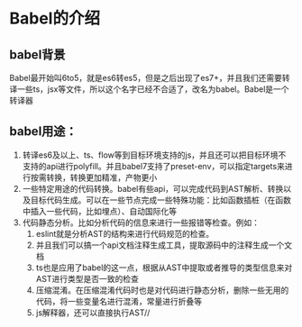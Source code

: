 # Babel的介绍
## babel背景
Babel最开始叫6to5，就是es6转es5，但是之后出现了es7+，并且我们还需要转译一些ts，jsx等文件，所以这个名字已经不合适了，改名为babel。Babel是一个转译器
## babel用途：
1. 转译es6及以上、ts、flow等到目标环境支持的js，并且还可以把目标环境不支持的api进行polyfill。并且babel7支持了preset-env，可以指定targets来进行按需转换，转换更加精准，产物更小
2. 一些特定用途的代码转换。babel有些api，可以完成代码到AST解析、转换以及目标代码生成。可以在一些节点完成一些特殊功能：比如函数插桩（在函数中插入一些代码，比如埋点）、自动国际化等
3. 代码静态分析。比如分析代码的信息来进行一些报错等检查。例如：
   1. eslint就是分析AST的结构来进行代码规范的检查。
   2. 并且我们可以搞一个api文档注释生成工具，提取源码中的注释生成一个文档
   3. ts也是应用了babel的这一点，根据从AST中提取或者推导的类型信息来对AST进行类型是否一致的检查
   4. 压缩混淆。在压缩混淆代码时也是对代码进行静态分析，删除一些无用的代码，将一些变量名进行混淆，常量进行折叠等
   5. js解释器，还可以直接执行AST//
